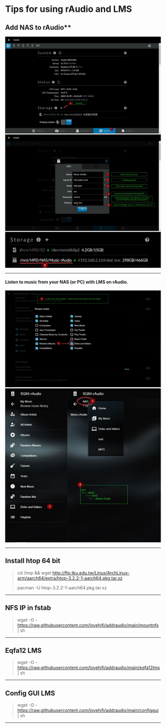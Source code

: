 # Tips for using rAudio and LMS
## Add NAS to rAudio**
![Screenshot](001.jpg)
![Screenshot](002a.jpg)
![Screenshot](003.jpg)
>
--------
>
#### Listen to music from your NAS (or PC) with LMS on rAudio.
![Screenshot](004.jpg)
![Screenshot](005.jpg)
>
-------
>
## Install htop 64 bit
>
> cd /tmp && wget http://ftp.tku.edu.tw/Linux/ArchLinux-arm/aarch64/extra/htop-3.2.2-1-aarch64.pkg.tar.xz
>
> pacman -U htop-3.2.2-1-aarch64.pkg.tar.xz
>
-----------------
## NFS IP in fstab
>
> wget -O - https://raw.githubusercontent.com/lovehifi/addraudio/main/mountnfs | sh
>
-----------------
## Eqfa12 LMS
>
> wget -O - https://raw.githubusercontent.com/lovehifi/addraudio/main/eqfa12lms | sh
>
-----------------
## Config GUI LMS
>
> wget -O - https://raw.githubusercontent.com/lovehifi/addraudio/main/configgui | sh
>
-----------------
